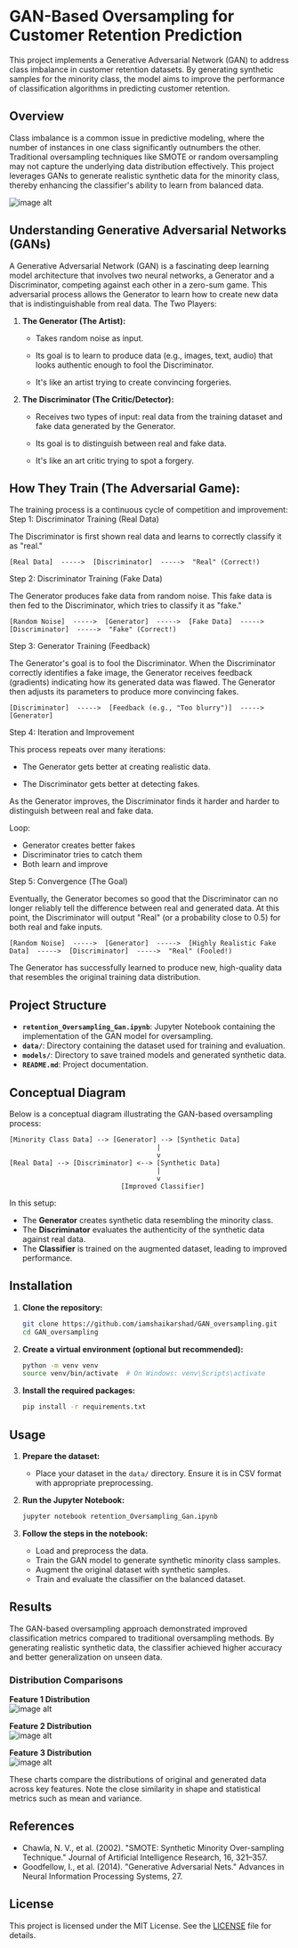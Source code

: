 # GAN-Based Oversampling for Customer Retention Prediction

This project implements a Generative Adversarial Network (GAN) to address class imbalance in customer retention datasets.
By generating synthetic samples for the minority class, the model aims to improve the performance of classification algorithms in predicting customer retention.

## Overview

Class imbalance is a common issue in predictive modeling, where the number of instances in one class significantly outnumbers the other.
Traditional oversampling techniques like SMOTE or random oversampling may not capture the underlying data distribution effectively.
This project leverages GANs to generate realistic synthetic data for the minority class, thereby enhancing the classifier's ability to learn from balanced data.

![image alt](https://github.com/iamshaikarshad/GAN_oversampling/blob/17b107dfbd55886a0de815cb855ce44ea9627d94/src/images/GAN%20model.png)

## Understanding Generative Adversarial Networks (GANs)

A Generative Adversarial Network (GAN) is a fascinating deep learning model architecture that involves two neural networks, a Generator and a Discriminator, competing against each other in a zero-sum game. This adversarial process allows the Generator to learn how to create new data that is indistinguishable from real data.
The Two Players:

1. **The Generator (The Artist):**

   - Takes random noise as input.

   - Its goal is to learn to produce data (e.g., images, text, audio) that looks authentic enough to fool the Discriminator.

   - It's like an artist trying to create convincing forgeries.

2. **The Discriminator (The Critic/Detector):**

   - Receives two types of input: real data from the training dataset and fake data generated by the Generator.

   - Its goal is to distinguish between real and fake data.

   - It's like an art critic trying to spot a forgery.

## How They Train (The Adversarial Game):

The training process is a continuous cycle of competition and improvement:
Step 1: Discriminator Training (Real Data)

The Discriminator is first shown real data and learns to correctly classify it as "real."
```
[Real Data]  ----->  [Discriminator]  ----->  "Real" (Correct!)
```
Step 2: Discriminator Training (Fake Data)

The Generator produces fake data from random noise. This fake data is then fed to the Discriminator, which tries to classify it as "fake."
```
[Random Noise]  ----->  [Generator]  ----->  [Fake Data]  ----->  [Discriminator]  ----->  "Fake" (Correct!)
```
Step 3: Generator Training (Feedback)

The Generator's goal is to fool the Discriminator. When the Discriminator correctly identifies a fake image, the Generator receives feedback (gradients) indicating how its generated data was flawed. The Generator then adjusts its parameters to produce more convincing fakes.
```
[Discriminator]  ----->  [Feedback (e.g., "Too blurry")]  ----->  [Generator]
```
Step 4: Iteration and Improvement

This process repeats over many iterations:

   - The Generator gets better at creating realistic data.

   - The Discriminator gets better at detecting fakes.

As the Generator improves, the Discriminator finds it harder and harder to distinguish between real and fake data.

Loop:
   - Generator creates better fakes
   - Discriminator tries to catch them
   - Both learn and improve

Step 5: Convergence (The Goal)

Eventually, the Generator becomes so good that the Discriminator can no longer reliably tell the difference between real and generated data. At this point, the Discriminator will output "Real" (or a probability close to 0.5) for both real and fake inputs.
```
[Random Noise]  ----->  [Generator]  ----->  [Highly Realistic Fake Data]  ----->  [Discriminator]  ----->  "Real" (Fooled!)
```
The Generator has successfully learned to produce new, high-quality data that resembles the original training data distribution.

## Project Structure

- **`retention_Oversampling_Gan.ipynb`**: Jupyter Notebook containing the implementation of the GAN model for oversampling.
- **`data/`**: Directory containing the dataset used for training and evaluation.
- **`models/`**: Directory to save trained models and generated synthetic data.
- **`README.md`**: Project documentation.

## Conceptual Diagram

Below is a conceptual diagram illustrating the GAN-based oversampling process:

```
[Minority Class Data] --> [Generator] --> [Synthetic Data]
                                     |
                                     v
[Real Data] --> [Discriminator] <--> [Synthetic Data]
                                     |
                                     v
                            [Improved Classifier]
```

In this setup:
- The **Generator** creates synthetic data resembling the minority class.
- The **Discriminator** evaluates the authenticity of the synthetic data against real data.
- The **Classifier** is trained on the augmented dataset, leading to improved performance.

## Installation

1. **Clone the repository:**
   ```bash
   git clone https://github.com/iamshaikarshad/GAN_oversampling.git
   cd GAN_oversampling
   ```

2. **Create a virtual environment (optional but recommended):**
   ```bash
   python -m venv venv
   source venv/bin/activate  # On Windows: venv\Scripts\activate
   ```

3. **Install the required packages:**
   ```bash
   pip install -r requirements.txt
   ```

## Usage

1. **Prepare the dataset:**
   - Place your dataset in the `data/` directory. Ensure it is in CSV format with appropriate preprocessing.

2. **Run the Jupyter Notebook:**
   ```bash
   jupyter notebook retention_Oversampling_Gan.ipynb
   ```

3. **Follow the steps in the notebook:**
   - Load and preprocess the data.
   - Train the GAN model to generate synthetic minority class samples.
   - Augment the original dataset with synthetic samples.
   - Train and evaluate the classifier on the balanced dataset.

## Results

The GAN-based oversampling approach demonstrated improved classification metrics compared to traditional oversampling methods.
By generating realistic synthetic data, the classifier achieved higher accuracy and better generalization on unseen data.

### Distribution Comparisons

**Feature 1 Distribution**  
![image alt](https://github.com/iamshaikarshad/GAN_oversampling/blob/0c0f331f41c0ec76e71091a053ebb21009753523/src/images/savings%20Orignal%20vs%20generated.png)

**Feature 2 Distribution**  
![image alt](https://github.com/iamshaikarshad/GAN_oversampling/blob/0c0f331f41c0ec76e71091a053ebb21009753523/src/images/Total_Cost.png)

**Feature 3 Distribution**  
![image alt](https://github.com/iamshaikarshad/GAN_oversampling/blob/9073139161e1bf440a185505ebbdc1258f354a7f/src/images/Column.png?raw=true)

These charts compare the distributions of original and generated data across key features. Note the close similarity in shape and statistical metrics such as mean and variance.

## References

- Chawla, N. V., et al. (2002). "SMOTE: Synthetic Minority Over-sampling Technique." Journal of Artificial Intelligence Research, 16, 321–357.
- Goodfellow, I., et al. (2014). "Generative Adversarial Nets." Advances in Neural Information Processing Systems, 27.

## License

This project is licensed under the MIT License. See the [LICENSE](LICENSE) file for details.
